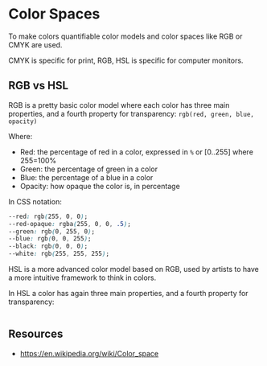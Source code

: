 # Color Spaces

To make colors quantifiable color models and color spaces like RGB or CMYK are used.

CMYK is specific for print, RGB, HSL is specific for computer monitors.

## RGB vs HSL

RGB is a pretty basic color model where each color has three main properties, and a fourth property for transparency: `rgb(red, green, blue, opacity)`

Where:

- Red: the percentage of red in a color, expressed in `%` or [0..255] where 255=100%
- Green: the percentage of green in a color
- Blue: the percentage of a blue in a color
- Opacity: how opaque the color is, in percentage

In CSS notation:

```CSS
--red: rgb(255, 0, 0);
--red-opaque: rgba(255, 0, 0, .5);
--green: rgb(0, 255, 0);
--blue: rgb(0, 0, 255);
--black: rgb(0, 0, 0);
--white: rgb(255, 255, 255);
```

HSL is a more advanced color model based on RGB, used by artists to have a more intuitive framework to think in colors.

In HSL a color has again three main properties, and a fourth property for transparency:

```CSS


```



## Resources

- https://en.wikipedia.org/wiki/Color_space
